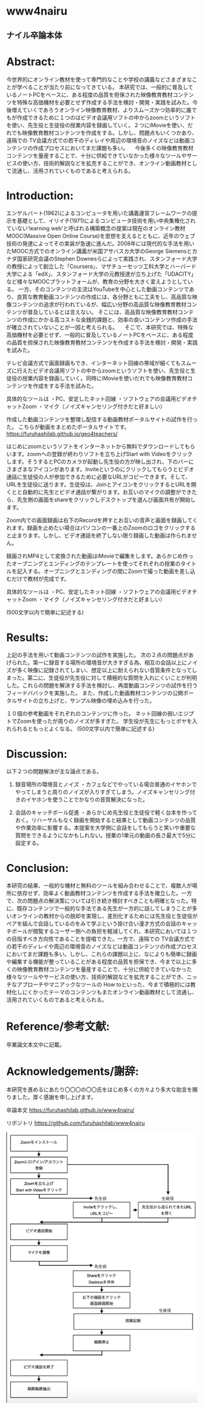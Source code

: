 # www4nairu
## ナイル卒論本体


# Abstract:

今世界的にオンライン教材を使って専門的なことや学校の講義などさまざまなことが学べることが当たり前になってきている。
本研究では、一般的に普及しているノートPCをベースに、ある程度の品質を担保された映像教育教材コンテンツを特殊な高価機材を必要とせず作成する手法を検討・開発・実践を試みた。今後増えていくであろうオンライン映像教育教材、よりスムーズかつ効率的に誰でもが作成できるために１つのはビデオ会議用ソフトの中からzoomというソフトを使い、先生役と生徒役の授業内容を録画していく。２つにiMovieを使い、だれでも映像教育教材コンテンツを作成をする。しかし、問題点もいくつかあり、遠隔での TV会議方式での若干のディレイや周辺の環境音のノイズなどは動画コンテンツの作成プロセスにおいてまだ課題も多い。
　今後多くの映像教育教材コンテンツを量産することで、十分に供給できていなかった様々なツールやサービスの使い方、技術的解説などを拡充することができ、オンライン動画教材として流通し、活用されていくものであると考えられる。


# Introduction:

エンゲルバート(1962)によるコンピュータを用いた講義運営フレームワークの提示を基礎として、イリイチ(1971)によるコンピュータ技術を用い中央集権化されていない'learning web'と呼ばれる構築概念の提案は現在のオンライン教材MOOC(Massive Open Online Course)を思想を支えるとともに、近年のウェブ技術の発達によってその実装が急速に進んだ。2008年には現代的な手法を用いたMOOC方式でのオンライン講義が米国アサバスカ大学のGeorge Siemensとカナダ国家研究会議のStephen Downesらによって実践され、スタンフォード大学の教授によって創立した「Coursera」、マサチューセッツ工科大学とハーバード大学による「edX」、スタンフォード大学の元教授達が立ち上げた「UDACITY」など様々なMOOCプラットフォームが、教育の分野を大きく変えようとしている。
一方、そのコンテンツの主流はYouTubeを中心とした動画コンテンツであり、良質な教育動画コンテンツの作成には、各分野ともに工夫をし、高品質な映像コンテンツの追求が行われているが、幅広い分野の高品質な映像教育教材コンテンツが普及しているとは言えない。
そこには、高品質な映像教育教材コンテンツの作成にかかる高コストな金銭的課題と、効率の良いコンテンツ作成の手法が確立されていないことが一因と考えられる。
　そこで、本研究では、特殊な高価機材を必要とせず、一般的に普及しているノートPCをベースに、ある程度の品質を担保された映像教育教材コンテンツを作成する手法を検討・開発・実践を試みた。

テレビ会議方式で画面録画もでき、インターネット回線の帯域が細くてもスムーズに行えたビデオ会議用ソフトの中からzoomというソフトを使い、先生役と生徒役の授業内容を録画していく。同時にiMovieを使いだれでも映像教育教材コンテンツを作成をする手法を試みた。

具体的なツールは
・PC、安定したネット回線
・ソフトウェアの会議用ビデオチャットZoom
・マイク（ノイズキャンセリング付きだと好ましい）

作成した動画コンテンツを整理し配信する動画教材ポータルサイトの試作を行った。
こちらが動画をまとめたポータルサイトです。
https://furuhashilab.github.io/geo4teachers/


はじめにzoomというソフトをインターネットから無料でダウンロードしてもらいます。zoomへの登録が終わりソフトを立ち上げStart with Videoをクリックします。そうするとPCのカメラが起動し先生役の方が映し出され、下のバーにさまざまなアイコンがあります。Inviteというのにクリックしてもらうとビデオ通話に生徒役の人が参加できるために必要なURLがコピーできます。そして、URLを生徒役に送ります。生徒役は、JoinとアイコンをクリックするとURLを開くとと自動的に先生とビデオ通話が繋がります。お互いのマイクの調整ができたら、先生側の画面をshareをクリックしデスクトップを選んび画面共有が開始します。

Zoom内での画面録画は右下のRecordを押すとお互いの音声と画面を録画してくれます。録画を止めたい場合はパソコンの一番上のZoomのロゴをクリックすると止まります。しかし、ビデオ通話を終了しない限り録画した動画は作られません。

録画されMP4として変換された動画はiMovieで編集をします。あらかじめ作ったオープニングとエンディングのテンプレートを使ってそれぞれの授業のタイトルを記入する。オープニングとエンディングの間にZoomで撮った動画を差し込むだけで教材が完成です。


具体的なツールは
・PC、安定したネット回線
・ソフトウェアの会議用ビデオチャットZoom
・マイク（ノイズキャンセリング付きだと好ましい）

(500文字以内で簡単に記述する)



# Results:

上記の手法を用いて動画コンテンツの試作を実施した。
次の２点の問題点があげられた。第一に録音する場所の環境音が大きすぎる為、相互の会話以上にノイズが多く映像に記録されてしまい、想定以上に耐えられない音質条件となってしまった。第二に、生徒役が先生役に対して積極的な質問を入れにくいことが判明した。これらの問題を解決する手法を検討し、再度動画コンテンツの試作を行うフィードババックを実施した。
また、作成した動画教材コンテンツの公開ポータルサイトの立ち上げと、サンプル映像の埋め込みを行った。

１０個の参考動画をそれぞれのコンテンツに作った。
ネット回線の弱いエジプトでZoomを使ったが周りのノイズが多すぎた。
学生役が先生にもっとボヤを入れられるともっとよくなる。
(500文字以内で簡単に記述する)



# Discussion:

以下２つの問題解決が主な論点である。

 1) 録音場所の環境音とノイズ
・カフェなどでやっている場合普通のイヤホンでやってしまうと周りのノイズが入りすぎてしまう。ノイズキャンセリング付きのイヤホンを使うことでかなりの音質解決になった。

2) 会話のキャッチボール促進
・あらかじめ先生役と生徒役で軽く台本を作っておく。リハーサルもなく録画を開始すると結果として動画コンテンツの品質や作業効率に影響する。本提案を大学側に会話をしてもらうと笑いや重要な質問をできるようになかもしれない。授業の1単元の動画の長さ最大で5分に設定する。



# Conclusion:

本研究の結果、一般的な機材と無料のツールを組み合わせることで、複数人が場所に依存せず、効率よく動画教材コンテンツを作成する手法を確立した。一方で、次の問題点の解決策については引き続き検討すべきことも明確となった。特に、既存コンテンツで一般的な手法である先生が一方的に話してしまうことが多いオンラインの教材からの脱却を実現し、差別化するためには先生役と生徒役がペアを組んで会話しているのをみて学ぶという掛け合い漫才方式の会話のキャッチボールが閲覧するユーザー側への負担を軽減してくれ、本研究においては１つの目指すべき方向性であることを提唱できた。一方で、遠隔での TV会議方式での若干のディレイや周辺の環境音のノイズなどは動画コンテンツの作成プロセスにおいてまだ課題も多い。しかし、これらの課題以上に、なによりも簡単に録画や編集する機能が整っていることがある程度の品質を担保でき、今まで以上に多くの映像教育教材コンテンツを量産することで、十分に供給できていなかった様々なツールやサービスの使い方、技術的解説などを拡充することができ、ニッチなアプローチやマニアックなツールの How toといった、今まで積極的には教材化しにくかったテーマのコンテンツもまたオンライン動画教材として流通し、活用されていくものであると考えられる。



# Reference/参考文献:

卒業論文本文中に記載。


# Acknowledgements/謝辞:

本研究を進めるにあたり〇〇〇の〇〇氏をはじめ多くの方々より多大な助言を賜りました。厚く感謝を申し上げます。




卒論本文
https://furuhashilab.github.io/www4nairu/


リポジトリ
https://github.com/furuhashilab/www4nairu



![chart](./images/flowchart.png)

